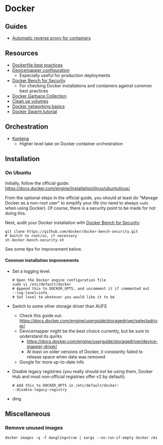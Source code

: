 # Docker

## Guides

- [Automatic reverse proxy for containers](https://github.com/mikkopiu/knowledge/tree/master/docker/auto-proxy)

## Resources

- [Dockerfile best practices](https://docs.docker.com/engine/userguide/eng-image/dockerfile_best-practices/)
- [Devicemapper configuration](https://docs.docker.com/engine/userguide/storagedriver/device-mapper-driver/#/configure-docker-with-devicemapper)
  - Especially useful for production deployments
- [Docker Bench for Security](https://github.com/docker/docker-bench-security)
  - For checking Docker installations and containers against common best practices
- [Docker Garbace Collection](https://github.com/spotify/docker-gc)
- [Clean up volumes](https://github.com/chadoe/docker-cleanup-volumes)
- [Docker networking basics](https://docs.docker.com/engine/tutorials/networkingcontainers/)
- [Docker Swarm tutorial](https://docs.docker.com/engine/swarm/swarm-tutorial/)

## Orchestration

- [Kontena](https://kontena.io/)
  - Higher level take on Docker container orchestration

## Installation

### On Ubuntu

Initially, follow the official guide: https://docs.docker.com/engine/installation/linux/ubuntulinux/

From the optional steps in the official guide, you should at least do "Manage Docker as a non-root user" to simplify your life (no need to always `sudo` when using Docker). Of course, there is a security point to be made for not doing this.

Next, audit your Docker installation with [Docker Bench for Security](https://github.com/docker/docker-bench-security):
```shell
git clone https://github.com/docker/docker-bench-security.git
# Switch to root/su, if necessary
sh docker-bench-security.sh
```

See some tips for improvement below.

#### Common installation improvements

- Set a logging level:

    ```shell
    # Open the Docker engine configuration file
    sudo vi /etc/default/docker
    # Append this to DOCKER_OPTS, and uncomment it if commented out
    --log-level=info
    # Set level to whatever you would like it to be
    ```

- Switch to some other storage driver than AUFS
  - Check this guide out: https://docs.docker.com/engine/userguide/storagedriver/selectadriver/
  - Devicemapper might be the best choice currently, but be sure to understand its quirks
    - https://docs.docker.com/engine/userguide/storagedriver/device-mapper-driver/
    - At least on older versions of Docker, it constantly failed to release space when data was removed
  - Google for more up-to-date info
- Disable legacy registries (you really should not be using them, Docker Hub and most non-official registries offer v2 by default):

    ```shell
    # Add this to DOCKER_OPTS in /etc/default/docker:
    --disable-legacy-registry
    ```
- ding

## Miscellaneous

### Remove unused images

```shell
docker images -q -f dangling=true | xargs --no-run-if-empty docker rmi
```
